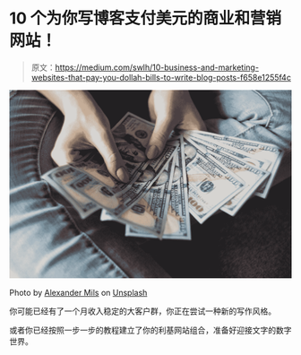 # 10 个为你写博客支付美元的商业和营销网站！

> 原文：<https://medium.com/swlh/10-business-and-marketing-websites-that-pay-you-dollah-bills-to-write-blog-posts-f658e1255f4c>

![](img/55a42a180ac0d15f34b2db87ce6fc38f.png)

Photo by [Alexander Mils](https://unsplash.com/photos/lCPhGxs7pww?utm_source=unsplash&utm_medium=referral&utm_content=creditCopyText) on [Unsplash](https://unsplash.com/search/photos/euros-dollar?utm_source=unsplash&utm_medium=referral&utm_content=creditCopyText)

你可能已经有了一个月收入稳定的大客户群，你正在尝试一种新的写作风格。

或者你已经按照一步一步的教程建立了你的利基网站组合，准备好迎接文字的数字世界。